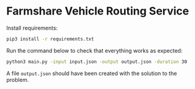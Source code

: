 # Farmshare Vehicle Routing Service

Install requirements:

```bash
pip3 install -r requirements.txt
```

Run the command below to check that everything works as expected:

```bash
python3 main.py -input input.json -output output.json -duration 30
```

A file `output.json` should have been created with the solution to the problem.
